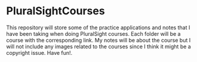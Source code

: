# PluralSightCourses
This repository will store some of the practice applications and notes that I have been taking when doing PluralSight courses. Each folder will be a course with the corresponding link. My notes will be about the course but I will not include any images related to the courses since I think it might be a copyright issue. Have fun!.
